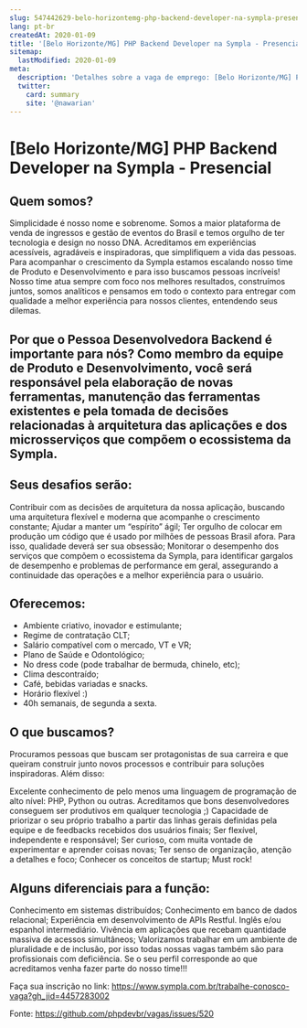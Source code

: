 ```yaml
---
slug: 547442629-belo-horizontemg-php-backend-developer-na-sympla-presencial
lang: pt-br
createdAt: 2020-01-09
title: '[Belo Horizonte/MG] PHP Backend Developer na Sympla - Presencial - Vaga de Emprego'
sitemap:
  lastModified: 2020-01-09
meta:
  description: 'Detalhes sobre a vaga de emprego: [Belo Horizonte/MG] PHP Backend Developer na Sympla - Presencial'
  twitter:
    card: summary
    site: '@nawarian'
---
```


# [Belo Horizonte/MG] PHP Backend Developer na Sympla - Presencial

## Quem somos?

Simplicidade é nosso nome e sobrenome. Somos a maior plataforma de venda de ingressos e gestão de eventos do Brasil e temos orgulho de ter tecnologia e design no nosso DNA.
Acreditamos em experiências acessíveis, agradáveis e inspiradoras, que simplifiquem a vida das pessoas. Para acompanhar o crescimento da Sympla estamos escalando nosso time de Produto e Desenvolvimento e para isso buscamos pessoas incríveis!
Nosso time atua sempre com foco nos melhores resultados, construímos juntos, somos analíticos e pensamos em todo o contexto para entregar com qualidade a melhor experiência para nossos clientes, entendendo seus dilemas.

## Por que o Pessoa Desenvolvedora Backend é importante para nós? Como membro da equipe de Produto e Desenvolvimento, você será responsável pela elaboração de novas ferramentas, manutenção das ferramentas existentes e pela tomada de decisões relacionadas à arquitetura das aplicações e dos microsserviços que compõem o ecossistema da Sympla.

 ## Seus desafios serão:

Contribuir com as decisões de arquitetura da nossa aplicação, buscando uma arquitetura flexível e moderna que acompanhe o crescimento constante;
Ajudar a manter um “espírito” ágil;
Ter orgulho de colocar em produção um código que é usado por milhões de pessoas Brasil afora. Para isso, qualidade deverá ser sua obsessão;
Monitorar o desempenho dos serviços que compõem o ecossistema da Sympla, para identificar gargalos de desempenho e problemas de performance em geral, assegurando a continuidade das operações e a melhor experiência para o usuário.

## Oferecemos:

- Ambiente criativo, inovador e estimulante;
- Regime de contratação CLT;
- Salário compatível com o mercado, VT e VR;
- Plano de Saúde e Odontológico;
- No dress code (pode trabalhar de bermuda, chinelo, etc);
- Clima descontraído;
- Café, bebidas variadas e snacks.
- Horário flexível :)
- 40h semanais, de segunda a sexta. 

 
## O que buscamos?

Procuramos pessoas que buscam ser protagonistas de sua carreira e que queiram construir junto novos processos e contribuir para soluções inspiradoras. Além disso:

Excelente conhecimento de pelo menos uma linguagem de programação de alto nível: PHP, Python ou outras. Acreditamos que bons desenvolvedores conseguem ser produtivos em qualquer tecnologia ;)
Capacidade de priorizar o seu próprio trabalho a partir das linhas gerais definidas pela equipe e de feedbacks recebidos dos usuários finais;
Ser flexível, independente e responsável;
Ser curioso, com muita vontade de experimentar e aprender coisas novas;
Ter senso de organização, atenção a detalhes e foco;
Conhecer os conceitos de startup;
Must rock!

## Alguns diferenciais para a função:

Conhecimento em sistemas distribuídos;
Conhecimento em banco de dados relacional;
Experiência em desenvolvimento de APIs Restful.
Inglês e/ou espanhol intermediário.
Vivência em aplicações que recebam quantidade massiva de acessos simultâneos;
Valorizamos trabalhar em um ambiente de pluralidade e de inclusão, por isso todas nossas vagas também são para profissionais com deficiência.
Se o seu perfil corresponde ao que acreditamos venha fazer parte do nosso time!!!

Faça sua inscrição no link:
https://www.sympla.com.br/trabalhe-conosco-vaga?gh_jid=4457283002

Fonte: https://github.com/phpdevbr/vagas/issues/520